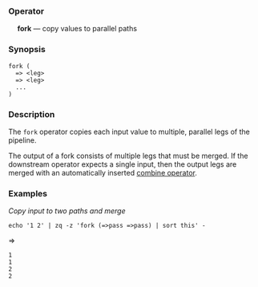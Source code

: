 ### Operator

&emsp; **fork** &mdash; copy values to parallel paths

### Synopsis

```
fork (
  => <leg>
  => <leg>
  ...
)
```
### Description

The `fork` operator copies each input value to multiple, parallel legs of
the pipeline.

The output of a fork consists of multiple legs that must be merged.
If the downstream operator expects a single input, then the output legs are
merged with an automatically inserted [combine operator](combine.md).

### Examples

_Copy input to two paths and merge_
```mdtest-command
echo '1 2' | zq -z 'fork (=>pass =>pass) | sort this' -
```
=>
```mdtest-output
1
1
2
2
```
